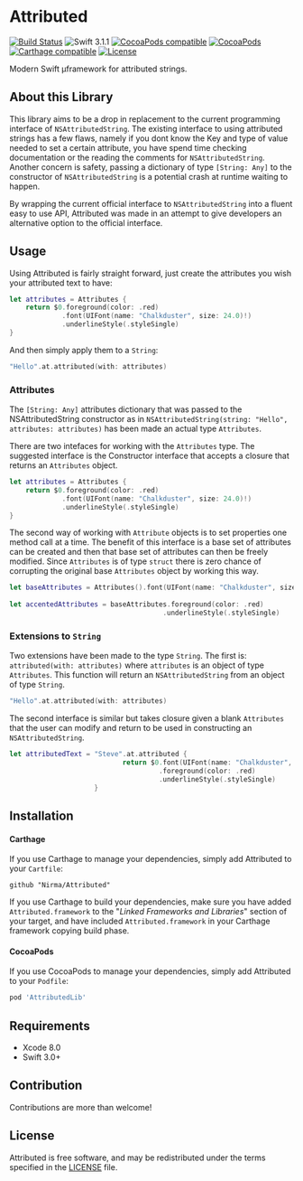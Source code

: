 # Attributed
[![Build Status](https://travis-ci.org/Nirma/Attributed.svg?branch=master)](https://travis-ci.org/Nirma/Attributed)
![Swift 3.1.1](https://img.shields.io/badge/Swift-3.1.1-orange.svg)
[![CocoaPods compatible](https://img.shields.io/cocoapods/v/AttributedLib.svg)](#cocoapods)
[![CocoaPods](https://img.shields.io/cocoapods/dt/AttributedLib.svg)]()
[![Carthage compatible](https://img.shields.io/badge/Carthage-compatible-4BC51D.svg?style=flat)](https://github.com/Carthage/Carthage)
[![License](http://img.shields.io/:license-mit-blue.svg)](http://doge.mit-license.org)

Modern Swift µframework for attributed strings.

## About this Library
This library aims to be a drop in replacement to the current programming interface of `NSAttributedString`.
The existing interface to using attributed strings has a few flaws, namely if you dont know the Key and type of value 
needed to set a certain attribute, you have spend time checking documentation or the reading the comments for `NSAttributedString`.
Another concern is safety, passing a dictionary of type `[String: Any]` to the constructor of `NSAttributedString` is a potential crash at runtime waiting to happen.

By wrapping the current official interface to `NSAttributedString` into a fluent easy to use API, Attributed was made
in an attempt to give developers an alternative option to the official interface. 

## Usage  

Using Attributed is fairly straight forward, just create the attributes you wish your attributed text to have:

```swift
let attributes = Attributes {
    return $0.foreground(color: .red)
             .font(UIFont(name: "Chalkduster", size: 24.0)!)
             .underlineStyle(.styleSingle)
}
```

And then simply apply them to a `String`:

```swift
"Hello".at.attributed(with: attributes)
```

### Attributes
The `[String: Any]` attributes dictionary that was passed to the NSAttributedString constructor as in `NSAttributedString(string: "Hello", attributes: attributes)` has been made an actual type `Attributes`.

There are two intefaces for working with the `Attributes` type.
The suggested interface is the Constructor interface that accepts a closure that returns an `Attributes` object.

```swift
let attributes = Attributes {
    return $0.foreground(color: .red)
             .font(UIFont(name: "Chalkduster", size: 24.0)!)
             .underlineStyle(.styleSingle)
}
```

The second way of working with `Attribute` objects is to set properties one method call at a time.
The benefit of this interface is a base set of attributes can be created and then that base set of attributes can then
be freely modified. 
Since `Attributes` is of type `struct` there is zero chance of corrupting the  original base `Attributes` object by working this way. 

```swift
let baseAttributes = Attributes().font(UIFont(name: "Chalkduster", size: 24.0)!)
 
let accentedAttributes = baseAttributes.foreground(color: .red) 
                                      .underlineStyle(.styleSingle)
```


### Extensions to `String`

Two extensions have been made to the type `String`.
The first is: `attributed(with: attributes)` where `attributes` is an object of type `Attributes`.
This function will return an `NSAttributedString` from an object of type `String`.

```swift
"Hello".at.attributed(with: attributes)
```

The second interface is similar but takes closure given a blank `Attributes` that the user can modify and return 
to be used in constructing an `NSAttributedString`.

```swift
let attributedText = "Steve".at.attributed {
                            return $0.font(UIFont(name: "Chalkduster", size: 24.0)!)
                                     .foreground(color: .red)
                                     .underlineStyle(.styleSingle)
                     }
```

## Installation

#### Carthage

If you use Carthage to manage your dependencies, simply add
Attributed to your `Cartfile`:

```
github "Nirma/Attributed"
```

If you use Carthage to build your dependencies, make sure you have added `Attributed.framework` to the "_Linked Frameworks and Libraries_" section of your target, and have included `Attributed.framework` in your Carthage framework copying build phase.

#### CocoaPods

If you use CocoaPods to manage your dependencies, simply add
Attributed to your `Podfile`:

```ruby
pod 'AttributedLib'
```

## Requirements

* Xcode 8.0
* Swift 3.0+

## Contribution
Contributions are more than welcome!

## License

Attributed is free software, and may be redistributed under the terms specified in the [LICENSE] file.

[LICENSE]: /LICENSE
